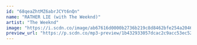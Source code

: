```yaml
---
id: "68qeaZhtMZ6abrJCYt6nQn"
name: "RATHER LIE (with The Weeknd)"
artist: "The Weeknd"
image: "https://i.scdn.co/image/ab67616d0000b2736b219c8d8462bfe254a20469"
preview_url: "https://p.scdn.co/mp3-preview/1b432933057dcac2c9acc53ec52bdee8b37a8b6f"
---
```

